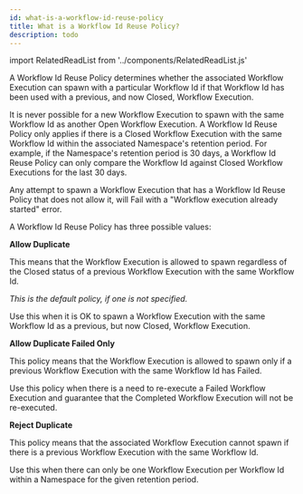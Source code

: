 ```yaml
---
id: what-is-a-workflow-id-reuse-policy
title: What is a Workflow Id Reuse Policy?
description: todo
---
```


import RelatedReadList from '../components/RelatedReadList.js'

A Workflow Id Reuse Policy determines whether the associated Workflow Execution can spawn with a particular Workflow Id if that Workflow Id has been used with a previous, and now Closed, Workflow Execution.

It is never possible for a new Workflow Execution to spawn with the same Workflow Id as another Open Workflow Execution.
A Workflow Id Reuse Policy only applies if there is a Closed Workflow Execution with the same Workflow Id within the associated Namespace's retention period.
For example, if the Namespace's retention period is 30 days, a Workflow Id Reuse Policy can only compare the Workflow Id against Closed Workflow Executions for the last 30 days.

Any attempt to spawn a Workflow Execution that has a Workflow Id Reuse Policy that does not allow it, will Fail with a "Workflow execution already started" error.

A Workflow Id Reuse Policy has three possible values:

**Allow Duplicate**

This means that the Workflow Execution is allowed to spawn regardless of the Closed status of a previous Workflow Execution with the same Workflow Id.

*This is the default policy, if one is not specified.*

Use this when it is OK to spawn a Workflow Execution with the same Workflow Id as a previous, but now Closed, Workflow Execution.

**Allow Duplicate Failed Only**

This policy means that the Workflow Execution is allowed to spawn only if a previous Workflow Execution with the same Workflow Id has Failed.

Use this policy when there is a need to re-execute a Failed Workflow Execution and guarantee that the Completed Workflow Execution will not be re-executed.

**Reject Duplicate**

This policy means that the associated Workflow Execution cannot spawn if there is a previous Workflow Execution with the same Workflow Id.

Use this when there can only be one Workflow Execution per Workflow Id within a Namespace for the given retention period.

<RelatedReadList
readliststring="What is a Workflow Id?#?e"
/>
